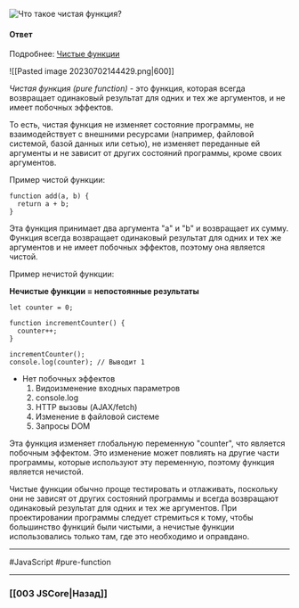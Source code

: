 ![Что такое чистая функция?](https://youtu.be/rlWgI7AvV18?t=401)

#### Ответ

Подробнее: [Чистые функции](https://habr.com/ru/post/437512/)

![[Pasted image 20230702144429.png|600]]

*Чистая функция (pure function)* - это функция, которая всегда возвращает одинаковый результат для одних и тех же аргументов, и не имеет побочных эффектов.

То есть, чистая функция не изменяет состояние программы, не взаимодействует с внешними ресурсами (например, файловой системой, базой данных или сетью), не изменяет переданные ей аргументы и не зависит от других состояний программы, кроме своих аргументов.

Пример чистой функции:

```
function add(a, b) {
  return a + b;
}
```

Эта функция принимает два аргумента "a" и "b" и возвращает их сумму. Функция всегда возвращает одинаковый результат для одних и тех же аргументов и не имеет побочных эффектов, поэтому она является чистой.

Пример нечистой функции:

**Нечистые функции = непостоянные результаты**
```
let counter = 0;

function incrementCounter() {
  counter++;
}

incrementCounter();
console.log(counter); // Выводит 1
```

* Нет побочных эффектов
	1.  Видоизменение входных параметров
	2.  console.log
	3.  HTTP вызовы (AJAX/fetch)
	4.  Изменение в файловой системе
	5.  Запросы DOM

Эта функция изменяет глобальную переменную "counter", что является побочным эффектом. Это изменение может повлиять на другие части программы, которые используют эту переменную, поэтому функция является нечистой.

Чистые функции обычно проще тестировать и отлаживать, поскольку они не зависят от других состояний программы и всегда возвращают одинаковый результат для одних и тех же аргументов. При проектировании программы следует стремиться к тому, чтобы большинство функций были чистыми, а нечистые функции использовались только там, где это необходимо и оправдано.

___
#JavaScript #pure-function

___

### [[003 JSCore|Назад]]